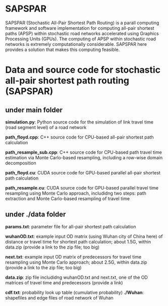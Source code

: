 # SAPSPAR
SAPSPAR (Stochastic All-Pair Shortest Path Routing) is a parall computing framework and software implementation for computing all-pair shortest paths (APSP) within stochastic road networks accelerated using Graphics Processing Units (GPUs). The computing of APSP within stochastic road networks is extremely computationally considerable. SAPSPAR here provides a solution that makes this computing feasible. 


# Data and source code for stochastic all-pair shortest path routing (SAPSPAR) 

## under main folder

**simulation.py**:			Python source code for the simulation of link travel time (road segment level) of a road network

**path_floyd.cpp**: 		C++ source code for CPU-based all-pair shortest path calculation

**path_resample_sub.cpp**: C++ source code for CPU-based path travel time estimation via Monte Carlo-based resampling, including a row-wise domain decomposition

**path_floyd.cu**: 		CUDA source code for GPU-based parallel all-pair shortest path calculation

**path_resample.cu**: 		CUDA source code for GPU-based parallel travel time resampling using Monte Carlo approach, includidng two steps: path extraction and Monte Carlo-based resampling of travel time 

## under ./data folder

**params.txt**: 	parameter file for all-pair shortest path calculation

**wuhanOD.txt**: 	example input OD matrix (using Wuhan city of China here) of distance or travel time for shortest path calculation; about 1.5G, within data.zip (provide a link to the zip file; too big)

**next.txt**: 		example input OD matrix of predecessors for travel time resampling using Monte Carlo approach; about 2.5G, within data.zip (provide a link to the zip file; too big)

**data.zip**: 		zip file includidng wuhanOD.txt and next.txt, one of the OD matrices of travel time and predecessors (provide a link)

**cdf.txt**: 		probability look up table (cumulative probability)
**./Wuhan**: 		shapefiles and edge files of road network of Wuhan

